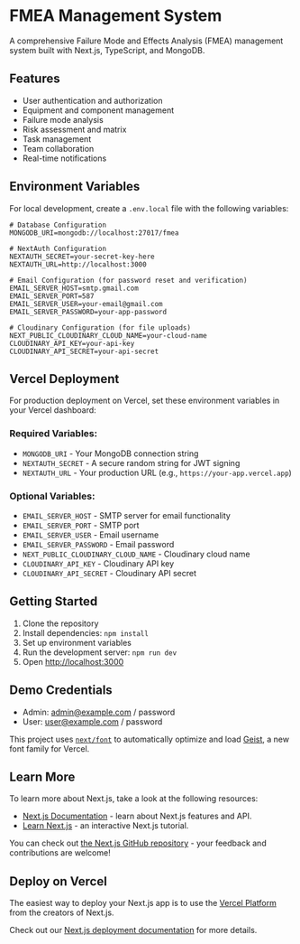 # FMEA Management System

A comprehensive Failure Mode and Effects Analysis (FMEA) management system built with Next.js, TypeScript, and MongoDB.

## Features

- User authentication and authorization
- Equipment and component management
- Failure mode analysis
- Risk assessment and matrix
- Task management
- Team collaboration
- Real-time notifications

## Environment Variables

For local development, create a `.env.local` file with the following variables:

```env
# Database Configuration
MONGODB_URI=mongodb://localhost:27017/fmea

# NextAuth Configuration
NEXTAUTH_SECRET=your-secret-key-here
NEXTAUTH_URL=http://localhost:3000

# Email Configuration (for password reset and verification)
EMAIL_SERVER_HOST=smtp.gmail.com
EMAIL_SERVER_PORT=587
EMAIL_SERVER_USER=your-email@gmail.com
EMAIL_SERVER_PASSWORD=your-app-password

# Cloudinary Configuration (for file uploads)
NEXT_PUBLIC_CLOUDINARY_CLOUD_NAME=your-cloud-name
CLOUDINARY_API_KEY=your-api-key
CLOUDINARY_API_SECRET=your-api-secret
```

## Vercel Deployment

For production deployment on Vercel, set these environment variables in your Vercel dashboard:

### Required Variables:
- `MONGODB_URI` - Your MongoDB connection string
- `NEXTAUTH_SECRET` - A secure random string for JWT signing
- `NEXTAUTH_URL` - Your production URL (e.g., `https://your-app.vercel.app`)

### Optional Variables:
- `EMAIL_SERVER_HOST` - SMTP server for email functionality
- `EMAIL_SERVER_PORT` - SMTP port
- `EMAIL_SERVER_USER` - Email username
- `EMAIL_SERVER_PASSWORD` - Email password
- `NEXT_PUBLIC_CLOUDINARY_CLOUD_NAME` - Cloudinary cloud name
- `CLOUDINARY_API_KEY` - Cloudinary API key
- `CLOUDINARY_API_SECRET` - Cloudinary API secret

## Getting Started

1. Clone the repository
2. Install dependencies: `npm install`
3. Set up environment variables
4. Run the development server: `npm run dev`
5. Open [http://localhost:3000](http://localhost:3000)

## Demo Credentials

- Admin: admin@example.com / password
- User: user@example.com / password

This project uses [`next/font`](https://nextjs.org/docs/app/building-your-application/optimizing/fonts) to automatically optimize and load [Geist](https://vercel.com/font), a new font family for Vercel.

## Learn More

To learn more about Next.js, take a look at the following resources:

- [Next.js Documentation](https://nextjs.org/docs) - learn about Next.js features and API.
- [Learn Next.js](https://nextjs.org/learn) - an interactive Next.js tutorial.

You can check out [the Next.js GitHub repository](https://github.com/vercel/next.js) - your feedback and contributions are welcome!

## Deploy on Vercel

The easiest way to deploy your Next.js app is to use the [Vercel Platform](https://vercel.com/new?utm_medium=default-template&filter=next.js&utm_source=create-next-app&utm_campaign=create-next-app-readme) from the creators of Next.js.

Check out our [Next.js deployment documentation](https://nextjs.org/docs/app/building-your-application/deploying) for more details.
